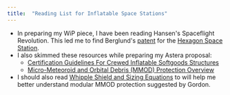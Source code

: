 ```yaml
---
title:  "Reading List for Inflatable Space Stations"
---
```


- In preparing my WiP piece, I have been reading Hansen's Spaceflight Revolution. This led me to find Berglund's [patent](https://patents.google.com/patent/US3169725A/en) for the [Hexagon Space Station](https://patentimages.storage.googleapis.com/a4/81/3b/cbb51975e79b10/US3169725.pdf).
- I also skimmed these resources while preparing my Astera proposal:
	- [Certification Guidelines For Crewed Inflatable Softgoods Structures](https://ntrs.nasa.gov/citations/20220011425)
	- [Micro-Meteoroid and Orbital Debris (MMOD) Protection Overview](https://ntrs.nasa.gov/api/citations/20190001193/downloads/20190001193.pdf)
- I should also read [Whipple Shield and Sizing Equations](https://ntrs.nasa.gov/api/citations/19920010826/downloads/19920010826.pdf) to  will help me better understand modular MMOD protection suggested by Gordon.